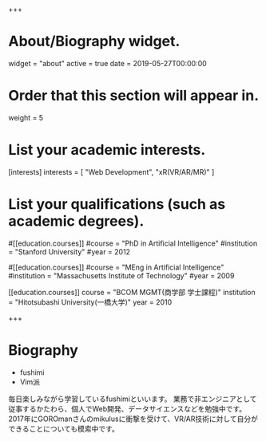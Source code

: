 +++
# About/Biography widget.
widget = "about"
active = true
date = 2019-05-27T00:00:00

# Order that this section will appear in.
weight = 5

# List your academic interests.
[interests]
  interests = [
    "Web Development",
    "xR(VR/AR/MR)"
  ]

# List your qualifications (such as academic degrees).
#[[education.courses]]
  #course = "PhD in Artificial Intelligence"
  #institution = "Stanford University"
  #year = 2012

#[[education.courses]]
  #course = "MEng in Artificial Intelligence"
  #institution = "Massachusetts Institute of Technology"
  #year = 2009

[[education.courses]]
  course = "BCOM MGMT(商学部 学士課程)"
  institution = "Hitotsubashi University(一橋大学)"
  year = 2010
 
+++

# Biography

* fushimi
* Vim派

毎日楽しみながら学習しているfushimiといいます。
業務で非エンジニアとして従事するかたわら、個人でWeb開発、データサイエンスなどを勉強中です。
2017年にGOROmanさんのmikulusに衝撃を受けて、VR/AR技術に対して自分ができることについても模索中です。  
<br>
